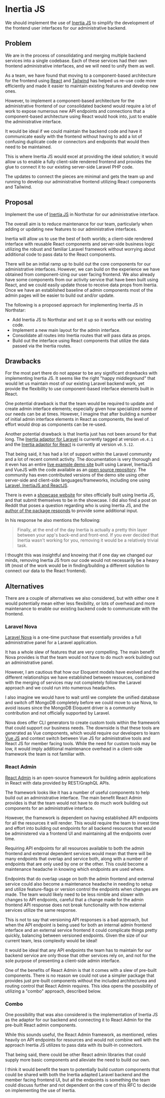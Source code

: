 # Inertia JS

We should implement the use of [Inertia JS](https://inertiajs.com/) to simplify the development of the frontend user interfaces for our administrative backend.

## Problem

We are in the process of consolidating and merging multiple backend services into a single codebase. Each of these services had their own frontend administrative interfaces, and we will need to unify them as well.

As a team, we have found that moving to a component-based architecture for the frontend using [React](https://reactjs.org/docs/getting-started.html) and [Tailwind](https://tailwindcss.com/docs) has helped us re-use code more efficiently and made it easier to maintain existing features and develop new ones.

However, to implement a component-based architecture for the administrative frontend of our consolidated backend would require a lot of work to expose numerous new API endpoints and connections that a component-based architecture using React would hook into, just to enable the administrative interface.

It would be ideal if we could maintain the backend code and have it communicate easily with the frontend without having to add a lot of confusing duplicate code or connectors and endpoints that would then need to be maintained.

This is where Inertia JS would excel at providing the ideal solution; it would allow us to enable a fully client-side rendered frontend and provides the glue to connect it to our existing server-side Laravel PHP code.

The updates to connect the pieces are minimal and gets the team up and running to develop our administrative frontend utilizing React components and Tailwind.

## Proposal

Implement the use of [Inertia JS](https://inertiajs.com/) in Northstar for our administrative interface.

The overall aim is to reduce maintenance for our team, particularly when adding or updating new features to our administrative interfaces.

Inertia will allow us to use the best of both worlds; a client-side rendered interface with reusable React components and server-side business logic utilizing the robust and familiar Laravel framework without worrying about additional code to pass data to the React components.

There will be an initial ramp up to build out the core components for our administrative interfaces. However, we can build on the experience we have obtained from component-izing our user facing frontend. We also already have some components from our activity service that have been built using React, and we could easily update those to receive data props from Inertia. Once we have an established baseline of admin components most of the admin pages will be easier to build out and/or update.

The following is a proposed approach for implementing Inertia JS in Northstar:

- Add Inertia JS to Northstar and set it up so it works with our existing code.
- Implement a new main layout for the admin interface.
- Consolidate all routes into Inertia routes that will pass data as props.
- Build out the interface using React components that utilize the data passed via the Inertia routes.

## Drawbacks

For the most part there do not appear to be any significant drawbacks with implementing Inertia JS. It seems like the right "happy middleground" that would let us maintain most of our existing Laravel backend work, yet provide the flexibility to use component-based interface elements built in React.

One potential drawback is that the team would be required to update and create admin interface elements; especially given how specialized some of our needs can be at times. However, I imagine that after building a number of initial admin interface elements in React as components, the level of effort would drop as components can be re-used.

Another potential drawback is that Inertia just has not been around for that long. The [Inertia adaptor for Laravel](https://github.com/inertiajs/inertia-laravel) is currently tagged at version `v0.4.1` and the [Inertia adaptor for React](https://github.com/inertiajs/inertia/blob/master/packages/inertia-react/package.json) is currently at version `v0.5.12`.

That being said, it has had a lot of support within the Laravel community and a lot of recent commit activity. The documentation is very thorough and it even has an entire [live example demo site](https://inertiajs.com/demo-application) built using Laravel, InertiaJS and VueJS with the code available as an [open source repository](https://github.com/inertiajs/pingcrm). The community has even contributed versions of the demo site using other server-side and client-side languages/frameworks, including one using [Laravel, InertiaJS and ReactJS](https://github.com/Landish/pingcrm-react).

There is even a [showcase website](https://builtwithinertia.com/) for sites officially built using Inertia JS, and that submit themselves to be in the showcase. I did also find a post on Reddit that poses a question regarding who is using Inertia JS, and the [author of the package responds](https://www.reddit.com/r/laravel/comments/f2ydv0/is_there_anyone_here_use_inertiajs_and_what_is/fhg3557/?utm_source=reddit&utm_medium=web2x&context=3) to provide some additional input.

In his response he also mentions the following:

> Finally, at the end of the day Inertia is actually a pretty thin layer between your app's back-end and front-end. If you ever decided that Inertia wasn't working for you, removing it would be a relatively trivial task.

I thought this was insightful and knowing that if one day we changed our minds, removing Inertia JS from our code would not necessarily be a heavy lift (most of the work would be in finding/building a different solution to connect our data to the React frontend).

## Alternatives

There are a couple of alternatives we also considered, but with either one it would potentially mean either less flexibility, or lots of overhead and more maintenance to enable our existing backend code to communicate with the frontend.

### Laravel Nova

[Laravel Nova](https://nova.laravel.com/) is a one-time purchase that essentially provides a full administrative panel for a Laravel application.

It has a whole slew of features that are very compelling. The main benefit Nova provides is that the team would not have to do much work building out an administrative panel.

However, I am cautious that how our Eloquent models have evolved and the different relationships we have established between resources, combined with the merging of services may not completely follow the Laravel approach and we could run into numerous headaches.

I also imagine we would have to wait until we complete the unified database and switch off MongoDB completely before we could move to use Nova, to avoid issues since the MongoDB Eloquent driver is a community contribution and not officially supported by Laravel.

Nova does offer CLI generators to create custom tools within the framework that could support our business needs. The downside is that these tools are generated as Vue components, which would require our developers to learn [Vue JS](https://vuejs.org/) and context switch between Vue JS for administrative tools and React JS for member facing tools. While the need for custom tools may be low, it would imply additional maintenance overhead in a client-side framework the team is not familiar with.

### React Admin

[React Admin](https://marmelab.com/react-admin) is an open-source framework for building admin applications in React with data provided by REST/GraphQL APIs.

The framework looks like it has a number of useful components to help build out an administrative interface. The main benefit React Admin provides is that the team would not have to do much work building out components for an administrative interface.

However, the framework is dependent on having established API endpoints for all the resources it will render. This would require the team to invest time and effort into building out endpoints for all backend resources that would be administered via a frontend UI and maintaining all the endpoints over time.

Requiring API endpoints for all resources available to both the admin frontend and external dependent services would mean that there will be many endpoints that overlap and service both, along with a number of endpoints that are only used by one or the other. This could become a maintenance headache in knowing which endpoints are used where.

Endpoints that do overlap usage on both the admin frontend and external service could also become a maintenance headache in needing to setup and utilize feature-flags or version control the endpoints when changes are made. The team would likely need to be less nimble and slower with changes to API endpoints, careful that a change made for the admin frontend API response does not break functionality with how external services utilize the same response.

This is not to say that versioning API responses is a bad approach, but when the API endpoint is being used for both an internal admin frontend interface and an external service frontend it could complicate things pretty quickly, balancing between versioned endpoints. Given the size of our current team, less complexity would be ideal!

It would be ideal that any API endpoints the team has to maintain for our backend service are only those that other services rely on, and not for the sole purpose of presenting a client-side admin interface.

One of the benefits of React Admin is that it comes with a slew of pre-built components. There is no reason we could not use a simpler package that provides just pre-built components without the included architecturea and routing control that React Admin requires. This idea opens the possibility of utilizing a "combo" approach, described below.


### Combo

One possibility that was also considered is the implementation of Inertia JS as the adaptor for our backend and connecting it to React Admin for the pre-built React admin components. 

While this sounds useful, the React Admin framework, as mentioned, relies heavily on API endpoints for resources and would not combine well with the approach Inertia JS utilizes to pass data with its built-in connectors.

That being said, there could be other React admin libraries that could supply more basic components and alleviate the need to build our own.

I think it would benefit the team to potentially build custom components that could be shared with both the Inertia adapted Laravel backend and the member facing frontend UI, but all the endpoints is something the team could discuss further and not dependent on the core of this RFC to decide on implementing the use of Inertia.